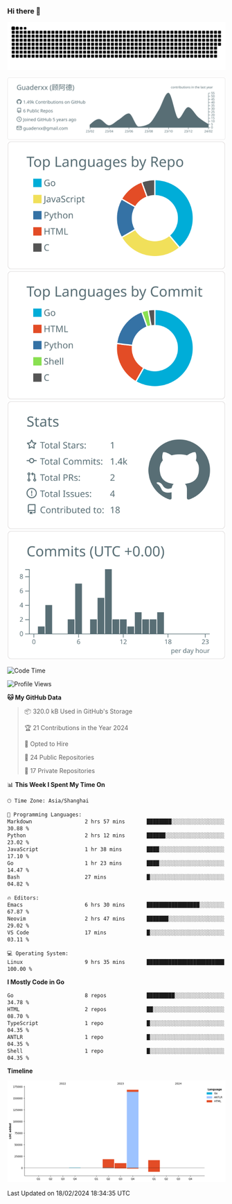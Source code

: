 ### Hi there 👋

<picture>
  <source media="(prefers-color-scheme: dark)" srcset="https://raw.githubusercontent.com/Guaderxx/Guaderxx/output/github-snake-dark.svg">
  <source media="(prefers-color-scheme: light)" srcset="https://raw.githubusercontent.com/Guaderxx/Guaderxx/output/github-snake.svg">
  <img alt="github-snake" src="https://raw.githubusercontent.com/Guaderxx/Guaderxx/output/github-snake.svg">
</picture>

<div align="center">


![](https://raw.githubusercontent.com/Guaderxx/Guaderxx/main/profile-summary-card-output/default/0-profile-details.svg)
![](https://raw.githubusercontent.com/Guaderxx/Guaderxx/main/profile-summary-card-output/default/1-repos-per-language.svg)
![](https://raw.githubusercontent.com/Guaderxx/Guaderxx/main/profile-summary-card-output/default/2-most-commit-language.svg)
![](https://raw.githubusercontent.com/Guaderxx/Guaderxx/main/profile-summary-card-output/default/3-stats.svg)
![](https://raw.githubusercontent.com/Guaderxx/Guaderxx/main/profile-summary-card-output/default/4-productive-time.svg)


</div>

<!--START_SECTION:waka-->
![Code Time](http://img.shields.io/badge/Code%20Time-441%20hrs%2057%20mins-blue)

![Profile Views](http://img.shields.io/badge/Profile%20Views-0-blue)

**🐱 My GitHub Data** 

> 📦 320.0 kB Used in GitHub's Storage 
 > 
> 🏆 21 Contributions in the Year 2024
 > 
> 💼 Opted to Hire
 > 
> 📜 24 Public Repositories 
 > 
> 🔑 17 Private Repositories 
 > 
📊 **This Week I Spent My Time On** 

```text
🕑︎ Time Zone: Asia/Shanghai

💬 Programming Languages: 
Markdown                 2 hrs 57 mins       ████████░░░░░░░░░░░░░░░░░   30.88 % 
Python                   2 hrs 12 mins       ██████░░░░░░░░░░░░░░░░░░░   23.02 % 
JavaScript               1 hr 38 mins        ████░░░░░░░░░░░░░░░░░░░░░   17.10 % 
Go                       1 hr 23 mins        ████░░░░░░░░░░░░░░░░░░░░░   14.47 % 
Bash                     27 mins             █░░░░░░░░░░░░░░░░░░░░░░░░   04.82 % 

🔥 Editors: 
Emacs                    6 hrs 30 mins       █████████████████░░░░░░░░   67.87 % 
Neovim                   2 hrs 47 mins       ███████░░░░░░░░░░░░░░░░░░   29.02 % 
VS Code                  17 mins             █░░░░░░░░░░░░░░░░░░░░░░░░   03.11 % 

💻 Operating System: 
Linux                    9 hrs 35 mins       █████████████████████████   100.00 % 
```

**I Mostly Code in Go** 

```text
Go                       8 repos             █████████░░░░░░░░░░░░░░░░   34.78 % 
HTML                     2 repos             ██░░░░░░░░░░░░░░░░░░░░░░░   08.70 % 
TypeScript               1 repo              █░░░░░░░░░░░░░░░░░░░░░░░░   04.35 % 
ANTLR                    1 repo              █░░░░░░░░░░░░░░░░░░░░░░░░   04.35 % 
Shell                    1 repo              █░░░░░░░░░░░░░░░░░░░░░░░░   04.35 % 
```



**Timeline**

![Lines of Code chart](https://raw.githubusercontent.com/Guaderxx/Guaderxx/main/assets/bar_graph.png)


 Last Updated on 18/02/2024 18:34:35 UTC
<!--END_SECTION:waka-->
